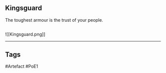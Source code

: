 ## Kingsguard
The toughest armour is the trust of your people.
##
![[Kingsguard.png]]

---
## Tags
#Artefact
#PoE1